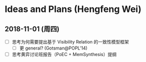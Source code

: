 ﻿# Ideas and Plans (Hengfeng Wei)

## 2018-11-01 (周四)
- [ ] 思考为何需要提出基于 Visibility Relation 的一致性模型框架
  - [ ] 更 general? (Gotsman@POPL'14)
- [ ] 思考黄弈讨论班报告（PoEC + MemSynthesis）提纲 

## 
